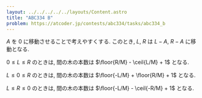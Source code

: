 ```yaml
---
layout: ../../../../../layouts/Content.astro
title: "ABC334 B"
problem: https://atcoder.jp/contests/abc334/tasks/abc334_b
---
```

$A$ を $0$ に移動させることで考えやすくする. このとき, $L$, $R$ は $L-A$, $R-A$ に移動となる.

$0 \leq L \leq R$ のときは, 間の木の本数は $\floor{R/M} - \ceil{L/M} + 1$ となる.

$L \leq 0 \leq R$ のときは, 間の木の本数は $\floor{-L/M} + \floor{R/M} + 1$ となる.

$L \leq R \leq 0$ のときは, 間の木の本数は $\floor{-L/M} - \ceil{-R/M} + 1$ となる.

